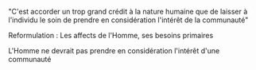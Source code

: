 "C'est accorder un trop grand crédit à la nature humaine que de laisser à l'individu le soin de prendre en considération l'intérêt de la communauté" 

Reformulation : 
Les affects de l'Homme, ses besoins primaires 

L'Homme ne devrait pas prendre en considération  l'intérêt d'une communauté